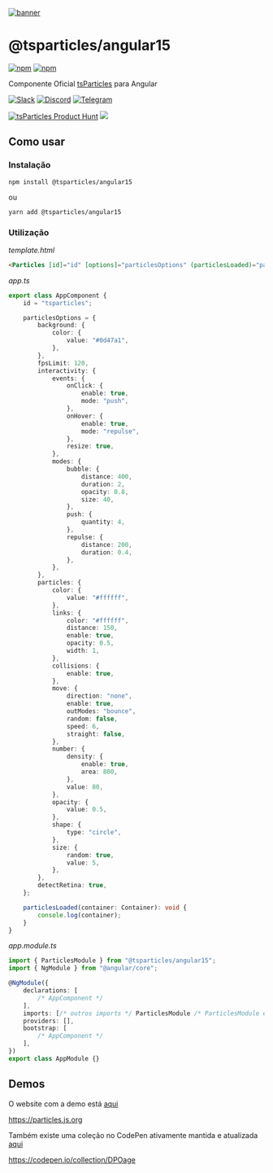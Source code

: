[![banner](https://particles.js.org/images/banner3.png)](https://particles.js.org)

# @tsparticles/angular15

[![npm](https://img.shields.io/npm/v/@tsparticles/angular15)](https://www.npmjs.com/package/@tsparticles/angular15) [![npm](https://img.shields.io/npm/dm/@tsparticles/angular15)](https://www.npmjs.com/package/@tsparticles/angular15)

Componente Oficial [tsParticles](https://github.com/matteobruni/tsparticles) para Angular

[![Slack](https://particles.js.org/images/slack.png)](https://join.slack.com/t/tsparticles/shared_invite/enQtOTcxNTQxNjQ4NzkxLWE2MTZhZWExMWRmOWI5MTMxNjczOGE1Yjk0MjViYjdkYTUzODM3OTc5MGQ5MjFlODc4MzE0N2Q1OWQxZDc1YzI) [![Discord](https://particles.js.org/images/discord.png)](https://discord.gg/hACwv45Hme) [![Telegram](https://particles.js.org/images/telegram.png)](https://t.me/tsparticles)

[![tsParticles Product Hunt](https://api.producthunt.com/widgets/embed-image/v1/featured.svg?post_id=186113&theme=light)](https://www.producthunt.com/posts/tsparticles?utm_source=badge-featured&utm_medium=badge&utm_souce=badge-tsparticles") <a href="https://www.buymeacoffee.com/matteobruni"><img src="https://img.buymeacoffee.com/button-api/?text=Buy me a beer&emoji=🍺&slug=matteobruni&button_colour=5F7FFF&font_colour=ffffff&font_family=Arial&outline_colour=000000&coffee_colour=FFDD00"></a>

## Como usar

### Instalação

```shell script
npm install @tsparticles/angular15
```

ou

```shell script
yarn add @tsparticles/angular15
```

### Utilização

_template.html_

```html
<Particles [id]="id" [options]="particlesOptions" (particlesLoaded)="particlesLoaded($event)"></Particles>
```

_app.ts_

```typescript
export class AppComponent {
    id = "tsparticles";

    particlesOptions = {
        background: {
            color: {
                value: "#0d47a1",
            },
        },
        fpsLimit: 120,
        interactivity: {
            events: {
                onClick: {
                    enable: true,
                    mode: "push",
                },
                onHover: {
                    enable: true,
                    mode: "repulse",
                },
                resize: true,
            },
            modes: {
                bubble: {
                    distance: 400,
                    duration: 2,
                    opacity: 0.8,
                    size: 40,
                },
                push: {
                    quantity: 4,
                },
                repulse: {
                    distance: 200,
                    duration: 0.4,
                },
            },
        },
        particles: {
            color: {
                value: "#ffffff",
            },
            links: {
                color: "#ffffff",
                distance: 150,
                enable: true,
                opacity: 0.5,
                width: 1,
            },
            collisions: {
                enable: true,
            },
            move: {
                direction: "none",
                enable: true,
                outModes: "bounce",
                random: false,
                speed: 6,
                straight: false,
            },
            number: {
                density: {
                    enable: true,
                    area: 800,
                },
                value: 80,
            },
            opacity: {
                value: 0.5,
            },
            shape: {
                type: "circle",
            },
            size: {
                random: true,
                value: 5,
            },
        },
        detectRetina: true,
    };

    particlesLoaded(container: Container): void {
        console.log(container);
    }
}
```

_app.module.ts_

```typescript
import { ParticlesModule } from "@tsparticles/angular15";
import { NgModule } from "@angular/core";

@NgModule({
    declarations: [
        /* AppComponent */
    ],
    imports: [/* outros imports */ ParticlesModule /* ParticlesModule é obrigatório*/],
    providers: [],
    bootstrap: [
        /* AppComponent */
    ],
})
export class AppModule {}
```

## Demos

O website com a demo está [aqui](https://particles.js.org)

<https://particles.js.org>

Também existe uma coleção no CodePen ativamente mantida e atualizada [aqui](https://codepen.io/collection/DPOage)

<https://codepen.io/collection/DPOage>
